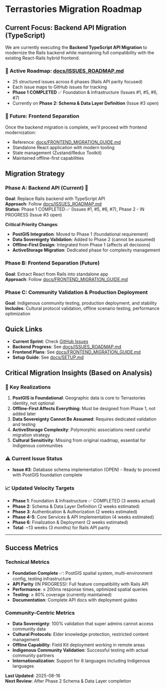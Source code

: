 # Terrastories Migration Roadmap

## Current Focus: Backend API Migration (TypeScript)

We are currently executing the **Backend TypeScript API Migration** to modernize the Rails backend while maintaining full compatibility with the existing React-Rails hybrid frontend.

### 📍 Active Roadmap: [docs/ISSUES_ROADMAP.md](./docs/ISSUES_ROADMAP.md)

- 25 structured issues across 6 phases (Rails API parity focused)
- Each issue maps to GitHub issues for tracking
- **Phase 1 COMPLETED** ✅ Foundation & Infrastructure (Issues #1, #5, #6, #7)
- Currently on **Phase 2: Schema & Data Layer Definition** (Issue #3 open)

### 🔮 Future: Frontend Separation

Once the backend migration is complete, we'll proceed with frontend modernization:

- Reference: [docs/FRONTEND_MIGRATION_GUIDE.md](./docs/FRONTEND_MIGRATION_GUIDE.md)
- Standalone React application with modern tooling
- State management (Zustand/Redux Toolkit)
- Maintained offline-first capabilities

## Migration Strategy

### Phase A: Backend API (Current) 🚧

**Goal**: Replace Rails backend with TypeScript API  
**Approach**: Follow [docs/ISSUES_ROADMAP.md](./docs/ISSUES_ROADMAP.md)  
**Status**: Phase 1 COMPLETED ✅ (Issues #1, #5, #6, #7), Phase 2 - IN PROGRESS (Issue #3 open)

**Critical Priority Changes**:

- **PostGIS Integration**: Moved to Phase 1 (foundational requirement)
- **Data Sovereignty Validation**: Added to Phase 2 (cannot be assumed)
- **Offline-First Design**: Integrated from Phase 1 (affects all decisions)
- **ActiveStorage Migration**: Dedicated phase for complexity management

### Phase B: Frontend Separation (Future)

**Goal**: Extract React from Rails into standalone app  
**Approach**: Follow [docs/FRONTEND_MIGRATION_GUIDE.md](./docs/FRONTEND_MIGRATION_GUIDE.md)

### Phase C: Community Validation & Production Deployment

**Goal**: Indigenous community testing, production deployment, and stability
**Includes**: Cultural protocol validation, offline scenario testing, performance optimization

## Quick Links

- **Current Sprint**: Check [GitHub Issues](https://github.com/Terrastories/terrastories-api/issues)
- **Backend Progress**: See [docs/ISSUES_ROADMAP.md](./docs/ISSUES_ROADMAP.md)
- **Frontend Plans**: See [docs/FRONTEND_MIGRATION_GUIDE.md](./docs/FRONTEND_MIGRATION_GUIDE.md)
- **Setup Guide**: See [docs/SETUP.md](./docs/SETUP.md)

## Critical Migration Insights (Based on Analysis)

### 🚨 Key Realizations

1. **PostGIS is Foundational**: Geographic data is core to Terrastories identity, not optional
2. **Offline-First Affects Everything**: Must be designed from Phase 1, not added later
3. **Data Sovereignty Cannot Be Assumed**: Requires dedicated validation and testing
4. **ActiveStorage Complexity**: Polymorphic associations need careful migration strategy
5. **Cultural Sensitivity**: Missing from original roadmap, essential for Indigenous communities

### ⚠️ Current Issue Status

- **Issue #3**: Database schema implementation (OPEN) - Ready to proceed with PostGIS foundation complete

### 📈 Updated Velocity Targets

- **Phase 1**: Foundation & Infrastructure ✅ COMPLETED (3 weeks actual)
- **Phase 2**: Schema & Data Layer Definition (2 weeks estimated)
- **Phase 3**: Authentication & Authorization (2 weeks estimated)
- **Phase 4-5**: Core Services & API Implementation (4 weeks estimated)
- **Phase 6**: Finalization & Deployment (2 weeks estimated)
- **Total**: ~13 weeks (3 months) for Rails API parity

---

## Success Metrics

### Technical Metrics

- **Foundation Complete** ✅: PostGIS spatial system, multi-environment config, testing infrastructure
- **API Parity** (IN PROGRESS): Full feature compatibility with Rails API
- **Performance**: ≤ 200ms response times, optimized spatial queries
- **Testing**: ≥ 80% coverage (currently maintained)
- **Documentation**: Complete API docs with deployment guides

### Community-Centric Metrics

- **Data Sovereignty**: 100% validation that super admins cannot access community data
- **Cultural Protocols**: Elder knowledge protection, restricted content management
- **Offline Capability**: Field Kit deployment working in remote areas
- **Indigenous Community Validation**: Successful testing with actual community partners
- **Internationalization**: Support for 6 languages including Indigenous languages

**Last Updated**: 2025-08-16  
**Next Review**: After Phase 2 Schema & Data Layer completion

